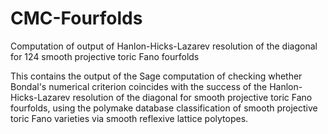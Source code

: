# CMC-Fourfolds
Computation of output of Hanlon-Hicks-Lazarev resolution of the diagonal for 124 smooth projective toric Fano fourfolds 


This contains the output of the Sage computation of checking whether Bondal's numerical criterion coincides with the success of the Hanlon-Hicks-Lazarev resolution of the diagonal for smooth projective toric Fano fourfolds, using the polymake database classification of smooth projective toric Fano varieties via smooth reflexive lattice polytopes. 
